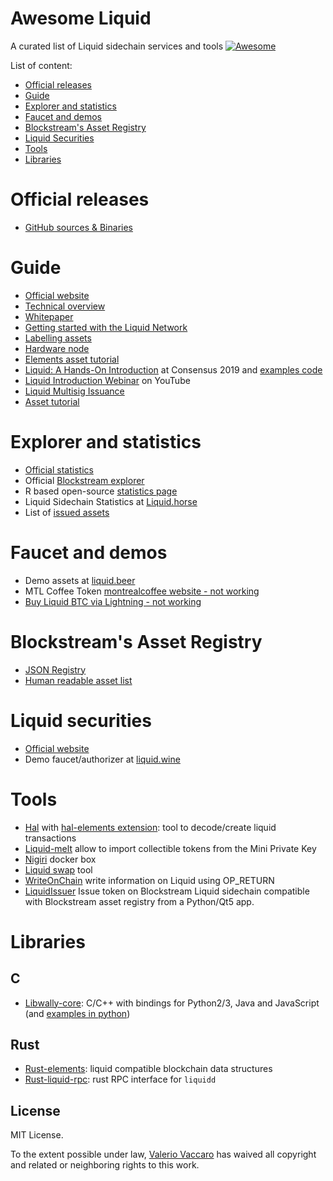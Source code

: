 Awesome Liquid
===============
A curated list of Liquid sidechain services and tools 
[![Awesome](https://cdn.rawgit.com/sindresorhus/awesome/d7305f38d29fed78fa85652e3a63e154dd8e8829/media/badge.svg)](https://github.com/sindresorhus/awesome)

List of content:
- [Official releases](#official-releases)
- [Guide](#guide)
- [Explorer and statistics](#explorer-and-statistics)
- [Faucet and demos](#faucet-and-demos)
- [Blockstream's Asset Registry](#blockstream's-asset-registry)
- [Liquid Securities](#liquid-securities)
- [Tools](#tools)
- [Libraries](#libraries)

# Official releases
- [GitHub sources & Binaries](https://github.com/ElementsProject/elements/releases)

# Guide
- [Official website](https://blockstream.com/liquid/)
- [Technical overview](https://docs.blockstream.com/liquid/technical_overview.html)
- [Whitepaper](https://blockstream.com/assets/downloads/strong-federations.pdf)
- [Getting started with the Liquid Network](https://hackernoon.com/getting-started-with-the-liquid-network-c87e2cb5996b)
- [Labelling assets](https://medium.com/@gabriele.domenichini/liquid-daemon-3-14-1-23-and-labels-8ad1c06bb93e)
- [Hardware node](https://liquid.beer/pub)
- [Elements asset tutorial](https://github.com/ElementsProject/elements/tree/master/contrib/assets_tutorial)
- [Liquid: A Hands-On Introduction](https://docsend.com/view/gdxtzsz) at Consensus 2019 and [examples code](https://github.com/Blockstream/liquid-walkthrough)
- [Liquid Introduction Webinar](https://www.youtube.com/watch?v=C0bXBA6naMs) on YouTube
- [Liquid Multisig Issuance](https://github.com/Blockstream/liquid_multisig_issuance)
- [Asset tutorial](https://docs.blockstream.com/liquid/developer-guide/developer-guide-index.html#proof-of-issuance-blockstream-s-liquid-asset-registry)

# Explorer and statistics
- [Official statistics](https://liquid.net/)
- Official [Blockstream explorer](https://blockstream.info/liquid/)
- R based open-source [statistics page](http://vaccaro.tech:3838/liquid/)
- Liquid Sidechain Statistics at [Liquid.horse](https://liquid.horse/)
- List of [issued assets](https://gnet.me/liquid/)

# Faucet and demos
- Demo assets at [liquid.beer](https://liquid.beer/)
- MTL Coffee Token [montrealcoffee website - not working](https://montrealcoffee.club)
- [Buy Liquid BTC via Lightning - not working](https://liquid.beer/liquidity)

# Blockstream's Asset Registry
- [JSON Registry](https://assets.blockstream.info/)
- [Human readable asset list](https://blockstream.info/liquid/assets)

# Liquid securities
- [Official website](https://blockstream.com/liquid/securities/)
- Demo faucet/authorizer at [liquid.wine](https://liquid.wine/)

# Tools
- [Hal](https://github.com/stevenroose/hal/) with [hal-elements extension](https://github.com/stevenroose/hal-elements): tool to decode/create liquid transactions
- [Liquid-melt](https://github.com/Blockstream/liquid-melt) allow to import collectible tokens from the Mini Private Key
- [Nigiri](https://github.com/vulpemventures/nigiri) docker box
- [Liquid swap](https://github.com/Blockstream/liquid-swap/) tool
- [WriteOnChain](https://gitlab.com/valerio-vaccaro/writeonchain) write information on Liquid using OP_RETURN
- [LiquidIssuer](https://gitlab.com/valerio-vaccaro/liquidissuer) Issue token on Blockstream Liquid sidechain compatible with Blockstream asset registry from a Python/Qt5 app.
 
# Libraries
## C
- [Libwally-core](https://github.com/ElementsProject/libwally-core): C/C++ with bindings for Python2/3, Java and JavaScript (and [examples in python](https://github.com/afilini/wally-examples))

## Rust
- [Rust-elements](https://github.com/ElementsProject/rust-elements): liquid compatible blockchain data structures
- [Rust-liquid-rpc](https://github.com/stevenroose/rust-liquid-rpc): rust RPC interface for `liquidd`

## License

MIT License.

To the extent possible under law, [Valerio Vaccaro](https://github.com/valerio-vaccaro/) has waived all copyright and related or neighboring rights to this work.
